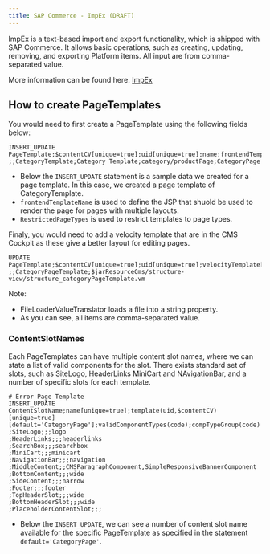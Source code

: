 ```yaml
---
title: SAP Commerce - ImpEx (DRAFT)
---
```


ImpEx is a text-based import and export functionality, which is shipped with SAP Commerce. It allows basic operations, such as creating, updating, removing, and exporting Platform items. All input are from comma-separated value.

More information can be found here. 
[ImpEx](https://help.sap.com/viewer/50c996852b32456c96d3161a95544cdb/6.2.0.0/en-US/8bee5297866910149854898187b16c96.html)

## How to create PageTemplates

You would need to first create a PageTemplate using the following fields below:

```
INSERT_UPDATE PageTemplate;$contentCV[unique=true];uid[unique=true];name;frontendTemplateName;restrictedPageTypes(code);active[default=true]
;;CategoryTemplate;Category Template;category/productPage;CategoryPage
```
- Below the `INSERT_UPDATE` statement is a sample data we created for a page template. In this case, we created a page template of CategoryTemplate.
- `frontendTemplateName` is used to define the JSP that shuold be used to render the page for pages with multiple layouts.
- `RestrictedPageTypes` is used to restrict templates to page types.

Finaly, you would need to add a velocity template that are in the CMS Cockpit as these give a better layout for editing pages.

```
UPDATE PageTemplate;$contentCV[unique=true];uid[unique=true];velocityTemplate[translator=de.hybris.platform.commerceservices.impex.impl.FileLoaderValueTranslator]
;;CategoryPageTemplate;$jarResourceCms/structure-view/structure_categoryPageTemplate.vm
```

Note: 
- FileLoaderValueTranslator loads a file into a string property.
- As you can see, all items are comma-separated value.

### ContentSlotNames

Each PageTemplates can have multiple content slot names, where we can state a list of valid components for the slot.
There exists standard set of slots, such as SiteLogo, HeaderLinks MiniCart and NAvigationBar, and a number of specific slots for each template.

```
# Error Page Template
INSERT_UPDATE ContentSlotName;name[unique=true];template(uid,$contentCV)[unique=true][default='CategoryPage'];validComponentTypes(code);compTypeGroup(code)
;SiteLogo;;;logo
;HeaderLinks;;;headerlinks
;SearchBox;;;searchbox
;MiniCart;;;minicart
;NavigationBar;;;navigation
;MiddleContent;;CMSParagraphComponent,SimpleResponsiveBannerComponent
;BottomContent;;;wide
;SideContent;;;narrow
;Footer;;;footer
;TopHeaderSlot;;;wide
;BottomHeaderSlot;;;wide
;PlaceholderContentSlot;;;
```

- Below the `INSERT_UPDATE`, we can see a number of content slot name available for the specific PageTemplate as specified in the statement `default='CategoryPage'`.